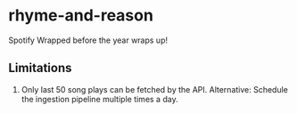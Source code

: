 # rhyme-and-reason

Spotify Wrapped before the year wraps up!


## Limitations
1. Only last 50 song plays can be fetched by the API. Alternative: Schedule the ingestion pipeline multiple times a day.